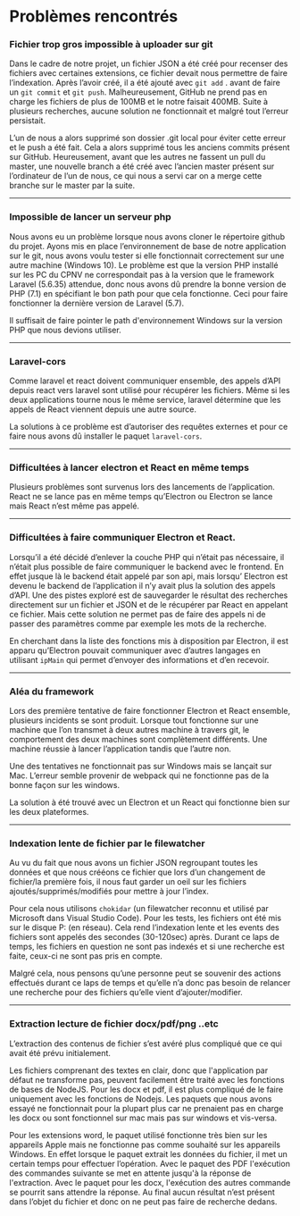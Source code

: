 # Problèmes rencontrés

### **Fichier trop gros impossible à uploader sur git** 

Dans le cadre de notre projet, un fichier JSON a été créé pour recenser des fichiers avec certaines extensions, ce fichier devait nous permettre de faire l’indexation. Après l’avoir créé, il a été ajouté avec  `git add` .  avant de faire un `git commit` et `git push`. Malheureusement, GitHub ne prend pas en charge les fichiers de plus de 100MB et le notre faisait 400MB. Suite à plusieurs recherches, aucune solution ne fonctionnait et malgré tout l’erreur persistait. 

L’un de nous a alors supprimé son dossier .git local pour éviter cette erreur et le push a été fait. Cela a alors supprimé tous les anciens commits présent sur GitHub. Heureusement, avant que les autres ne fassent un pull du master, une nouvelle branch a été créé avec l’ancien master présent sur l’ordinateur de l’un de nous, ce qui nous a servi car on a merge cette branche sur le master par la suite.  
****

### **Impossible de lancer un serveur php** 

Nous avons eu un problème lorsque nous avons cloner le répertoire github du projet. Ayons mis en place l’environnement de base de notre application sur le git, nous avons voulu tester si elle fonctionnait correctement sur une autre machine \(Windows 10\). Le problème est que la version PHP installé sur les PC du CPNV ne correspondait pas à la version que le framework Laravel \(5.6.35\) attendue, donc nous avons dû prendre la bonne version de PHP \(7.1\) en spécifiant le bon path pour que cela fonctionne. Ceci pour faire fonctionner la dernière version de Laravel \(5.7\).

Il suffisait de faire pointer le path d'environnement Windows sur la version PHP que nous devions utiliser.  
  
****

### **Laravel-cors**

Comme laravel et react doivent communiquer ensemble, des appels d’API depuis react vers laravel sont utilisé pour récupérer les fichiers. Même si les deux applications tourne nous le même service, laravel détermine que les appels de React viennent depuis une autre source. 

La solutions à ce problème est d’autoriser des requêtes externes et pour ce faire nous avons dû installer le paquet `laravel-cors`.  
****

### **Difficultées à lancer electron et React en même temps**

Plusieurs problèmes sont survenus lors des lancements de l’application. React ne se lance pas en même temps qu’Electron ou Electron se lance mais React n’est même pas appelé.  
****

### **Difficultées à faire communiquer Electron et React.**

Lorsqu’il a été décidé d’enlever la couche PHP qui n’était pas nécessaire, il n’était plus possible de faire communiquer le backend avec le frontend. En effet jusque là le backend était appelé par son api, mais lorsqu’ Electron est devenu le backend de l’application il n’y avait plus la solution des appels d’API. Une des pistes exploré est de sauvegarder le résultat des recherches directement sur un fichier et JSON et de le récupérer par React en appelant ce fichier. Mais cette solution ne permet pas de faire des appels ni de passer des paramètres comme par exemple les mots de la recherche.

En cherchant dans la liste des fonctions mis à disposition par Electron, il est apparu qu’Electron pouvait communiquer avec d’autres langages en utilisant `ipMain` qui permet d’envoyer des informations et d’en recevoir.  
****

### **Aléa du framework**

Lors des première tentative de faire fonctionner Electron et React ensemble, plusieurs incidents se sont produit. Lorsque tout fonctionne sur une machine que l’on transmet à deux autres machine à travers git, le comportement des deux machines sont complètement différents. Une machine réussie à lancer l’application tandis que l’autre non.

Une des tentatives ne fonctionnait pas sur Windows mais se lançait sur Mac. L’erreur semble provenir de webpack qui ne fonctionne pas de la bonne façon sur les windows.

La solution à été trouvé avec un Electron et un React qui fonctionne bien sur les deux plateformes.  
  
****

### **Indexation lente de fichier par le filewatcher**

Au vu du fait que nous avons un fichier JSON regroupant toutes les données et que nous crééons ce fichier que lors d’un changement de fichier/la première fois, il nous faut garder un oeil sur les fichiers ajoutés/supprimés/modifiés pour mettre à jour l’index.  


Pour cela nous utilisons `chokidar` \(un filewatcher reconnu et utilisé par Microsoft dans Visual Studio Code\). Pour les tests, les fichiers ont été mis sur le disque P: \(en réseau\). Cela rend l’indexation lente et les events des fichiers sont appelés des secondes \(30-120sec\) après. Durant ce laps de temps, les fichiers en question ne sont pas indexés et si une recherche est faite, ceux-ci ne sont pas pris en compte.

 Malgré cela, nous pensons qu’une personne peut se souvenir des actions effectués durant ce laps de temps et qu’elle n’a donc pas besoin de relancer une recherche pour des fichiers qu’elle vient d’ajouter/modifier.  
****

### **Extraction lecture de fichier docx/pdf/png ..etc**

L’extraction des contenus de fichier s’est avéré plus compliqué que ce qui avait été prévu initialement.  


Les fichiers comprenant des textes en clair, donc que l'application par défaut ne transforme pas, peuvent facilement être traité avec les fonctions de bases de NodeJS. Pour les docx et pdf, il est plus compliqué de le faire uniquement avec les fonctions de Nodejs. Les paquets que nous avons essayé ne fonctionnait pour la plupart plus car ne prenaient pas en charge les docx ou sont fonctionnel sur mac mais pas sur windows et vis-versa.

Pour les extensions word, le paquet utilisé fonctionne très bien sur les appareils Apple mais ne fonctionne pas comme souhaité sur les appareils Windows. En effet lorsque le paquet extrait les données du fichier, il met un certain temps pour effectuer l’opération. Avec le paquet des PDF l'exécution des commandes suivante se met en attente jusqu'à la réponse de l'extraction. Avec le paquet pour les docx, l'exécution des autres commande se pourrit sans attendre la réponse. Au final aucun résultat n’est présent dans l’objet du fichier et donc on ne peut pas faire de recherche dedans.  


